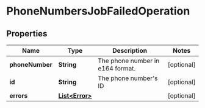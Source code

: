 

# PhoneNumbersJobFailedOperation


## Properties

| Name | Type | Description | Notes |
|------------ | ------------- | ------------- | -------------|
|**phoneNumber** | **String** | The phone number in e164 format. |  [optional] |
|**id** | **String** | The phone number&#39;s ID |  [optional] |
|**errors** | [**List&lt;Error&gt;**](Error.md) |  |  [optional] |



